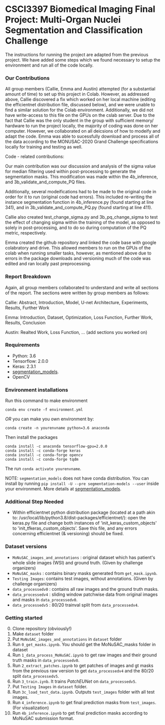 # CSCI3397 Biomedical Imaging Final Project: Multi-Organ Nuclei Segmentation and Classification Challenge

The instructions for running the project are adapted from the previous project. We have added some steps which we found necessary to setup the environment and run all of the code locally. 

### Our Contributions

All group members (Callie, Emma and Austin) attempted (for a substantial amount of time) to set up this project in Colab. However, as addressed above, Callie discovered a fix which worked on her local machine (editing the efficientnet distribution file, discussed below), and we were unable to find a similar solution for the Colab environment. Additionally, we did not have write-access to this file on the GPUs on the cslab server. Due to the fact that Callie was the only student in the group with sufficient memory/ hardware to run the project locally, the majority of coding was done on her computer. However, we collaborated on all deicsions of how to modeify and adapt the code. Emma was able to sucessfully download and process all of the data according to the MONUSAC-2020 Grand Challenge specifications locally for training and testing as well. 

Code - related contributions: 

Our main contribution was our discussion and analysis of the sigma value for median filtering used within post-processing to generate the segmentation masks. This modification was made within the 4b_inference, and 3b_validate_and_compute_PQ files.

Additionally, several modeifications had to be made to the original code in order for it to run (original code had errors). This included re-writing the instance segmentation function in 4b_inference.py (found starting at line 341), and in 3b_validate_and_compute_PQ.py (found starting at line 411).

Callie also created test_change_sigma.py and 3b_pq_change_sigma to test the effect of changing sigma within the training of the model, as opposed to solely in post-processing, and to do so during computation of the PQ metric, respectively.

Emma created the github repository and linked the code base with google colabratory and drive. This allowed members to run on the GPUs of the colab when running smaller tasks, however, as mentioned above due to errors in the package downloads and versioning much of the code was edited and ran locally past preprocessing. 

### Report Breakdown

Again, all group members collaborated to understand and write all sections of the report. The sections were written by group members as follows:

Callie: Abstract, Introduction, Model, U-net Architecture, Experiments, Results, Further Work

Emma: Introduction, Dataset, Optimization, Loss Function, Further Work, Results, Conclusion 

Austin: Realted Work, Loss Function, ... (add sections you worked on)


### Requirements
* Python: 3.6
* Tensorflow: 2.0.0
* Keras: 2.3.1
* [segmentation_models](https://segmentation-models.readthedocs.io/en/latest/install.html).
* OpenCV

### Environment installations

Run this command to make environment

```
conda env create -f environment.yml
```

*OR* you can make you own environment by:

```
conda create -n yourenvname python=3.6 anaconda
```

Then install the packages

```
conda install -c anaconda tensorflow-gpu=2.0.0
conda install -c conda-forge keras
conda install -c conda-forge opencv
conda install -c conda-forge tqdm
```

The run `conda activate yourenvname`.

NOTE: `segmentation_models` does not have conda distribution. You can install by running `pip install -U --pre segmentation-models --user` inside your environment. More details at [segmentation_models](https://segmentation-models.readthedocs.io/en/latest/install.html).

### Additional Step Needed
* Within efficientnet python distribution package (located at a path akin to: /usr/local/lib/python3.8/dist-packages/efficientnet/): open the keras.py file and change both instances of 'init_keras_custom_objects' to 'init_tfkeras_custom_objects'. Save this file, and any errors concerning efficientnet (& versioning) should be fixed.

### Dataset versions

* `MoNuSAC_images_and_annotations` : original dataset which has patient's whole slide images (WSI) and ground truth. (Given by challenge organizers)
* `MoNuSAC_masks` : contains binary masks generated from `get_mask.ipynb`.
* `Testing Images`: contains test images, without annotations. (Given by challenge organizers)
* `data_processedv0` : contains all raw images and the ground truth masks.
* `data_processedv4` : sliding window patchwise data from original images and masks in `data_processedv0`.
* `data_processedv5` : 80/20 trainval split from `data_processedv4`.

### Getting started

0. Clone repository (obviously!)
1. Make `dataset` folder
2. Put `MoNuSAC_images_and_annotations` in `dataset` folder
3. Run `0_get_masks.ipynb`. You should get the MoNuSAC_masks folder in dataset
4. Run `1_data_process_MoNuSAC.ipynb` to get raw images and their ground truth masks in `data_processedv0`. 
5. Run `2_extract_patches.ipynb` to get patches of images and gt masks from the previous raw version to get `data_processedv4` and the 80/20 split `data_processedv5`.
6. Run `3_train.iynb`. It trains *PatchEUNet* on `data_processedv5`.
7. Put `Testing Images` in `dataset` folder.
8. Run `3c_load_test_data.ipynb`. Outputs `test_images` folder with all test images.
8. Run `4_inference.ipynb` to get final prediction masks from `test_images`. (For visualization)
9. Run `4b_inference.ipynb` to get final prediction masks according to MoNuSAC submission format.




